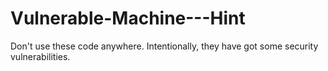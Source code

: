 # Vulnerable-Machine---Hint

Don't use these code anywhere. Intentionally, they have got some security vulnerabilities.
